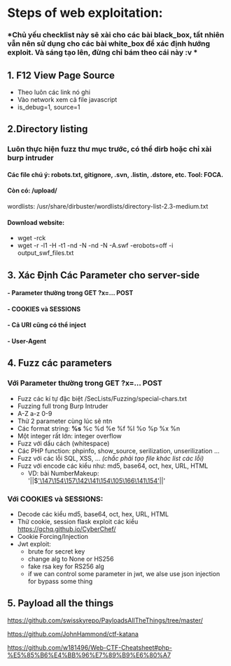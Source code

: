 # Steps of web exploitation:

### *Chủ yếu checklist này sẽ xài cho các bài black_box, tất nhiên vẫn nên sử dụng cho các bài white_box để xác định hướng exploit. Và sáng tạo lên, đừng chỉ bám theo cái này :v *

## 1. F12 View Page Source
- Theo luôn các link nó ghi
- Vào network xem cả file javascript
- is_debug=1, source=1


## 2.Directory listing
### Luôn thực hiện fuzz thư mục trước, có thể dirb hoặc chỉ xài burp intruder
#### Các file chú ý: robots.txt, gitignore, .svn, .listin, .dstore, etc. Tool: FOCA.
#### Còn có: /upload/ 

wordlists: /usr/share/dirbuster/wordlists/directory-list-2.3-medium.txt
#### Download website: 
- wget -rck
- wget -r -l1 -H -t1 -nd -N -nd -N -A.swf -erobots=off <WEBSITE> -i output_swf_files.txt 


## 3. Xác Định Các Parameter cho server-side
#### - Parameter thường trong GET ?x=... POST 
#### - COOKIES và SESSIONS
#### - Cả URI cũng có thể inject 
#### - User-Agent 

## 4. Fuzz các parameters
### Với Parameter thường trong GET ?x=... POST 
- Fuzz các kí tự đặc biệt
  /SecLists/Fuzzing/special-chars.txt
- Fuzzing full trong Burp Intruder
- A-Z a-z 0-9
- Thử 2 parameter cùng lúc sẽ ntn 
- Các format string: **%s**  %c %d %e %f %I %o %p  %x %n 
- Một integer rất lớn: integer overflow
- Fuzz với dấu cách (whitespace)
- Các PHP function: phpinfo, show_source, serilization, unserilization ... 
- Fuzz với các lỗi SQL, XSS, ... *(chắc phải tạo file khác list các lỗi)*
- Fuzz với encode các kiểu như: md5, base64, oct, hex, URL, HTML 
  - VD: bài NumberMakeup: '||$['\147\154\157\142\141\154\105\166\141\154']('\141\154\145\162\164\50\61\51')||'

### Với COOKIES và SESSIONS:
- Decode các kiểu md5, base64, oct, hex, URL, HTML 
- Thử cookie, session flask exploit các kiểu https://gchq.github.io/CyberChef/
- Cookie Forcing/Injection
- Jwt exploit:
  + brute for secret key
  + change alg to None or HS256
  + fake rsa key for RS256 alg
  + if we can control some parameter in jwt, we alse use json injection for bypass some thing
 


## 5. Payload all the things
https://github.com/swisskyrepo/PayloadsAllTheThings/tree/master/

https://github.com/JohnHammond/ctf-katana

https://github.com/w181496/Web-CTF-Cheatsheet#php-%E5%85%B6%E4%BB%96%E7%89%B9%E6%80%A7






